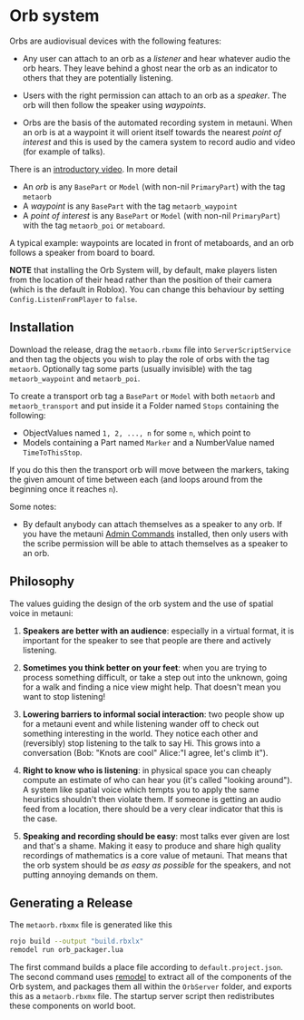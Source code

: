# Orb system

Orbs are audiovisual devices with the following features:

* Any user can attach to an orb as a *listener* and hear whatever audio the orb hears. They leave behind a ghost near the orb as an indicator to others that they are potentially listening.

* Users with the right permission can attach to an orb as a *speaker*. The orb will then follow the speaker using *waypoints*.

* Orbs are the basis of the automated recording system in metauni. When an orb is at a waypoint it will orient itself towards the nearest *point of interest* and this is used by the camera system to record audio and video (for example of talks).

There is an [introductory video](https://youtu.be/0vuNKcCv1sk). In more detail

* An *orb* is any `BasePart` or `Model` (with non-nil `PrimaryPart`) with the tag `metaorb`
* A *waypoint* is any `BasePart` with the tag `metaorb_waypoint`
* A *point of interest* is any `BasePart` or `Model` (with non-nil `PrimaryPart`) with the tag `metaorb_poi` or `metaboard`.

A typical example: waypoints are located in front of metaboards, and an orb follows a speaker from board to board.

**NOTE** that installing the Orb System will, by default, make players listen from the location of their head rather than the position of their camera (which is the default in Roblox). You can change this behaviour by setting `Config.ListenFromPlayer` to `false`.

## Installation

Download the release, drag the `metaorb.rbxmx` file into `ServerScriptService` and then tag the objects you wish to play the role of orbs with the tag `metaorb`. Optionally tag some parts (usually invisible) with the tag `metaorb_waypoint` and `metaorb_poi`.

To create a transport orb tag a `BasePart` or `Model` with both `metaorb` and `metaorb_transport` and put inside it a Folder named `Stops` containing the following:

* ObjectValues named `1, 2, ..., n` for some `n`, which point to
* Models containing a Part named `Marker` and a NumberValue named `TimeToThisStop`.

If you do this then the transport orb will move between the markers, taking the given amount of time between each (and loops around from the beginning once it reaches `n`).

Some notes:

* By default anybody can attach themselves as a speaker to any orb. If you have the metauni [Admin Commands](https://github.com/metauni/admin) installed, then only users with the scribe permission will be able to attach themselves as a speaker to an orb.

## Philosophy

The values guiding the design of the orb system and the use of spatial voice in metauni:

1. **Speakers are better with an audience**: especially in a virtual format, it is important for the speaker to see that people are there and actively listening.

2. **Sometimes you think better on your feet**: when you are trying to process something difficult, or take a step out into the unknown, going for a walk and finding a nice view might help. That doesn't mean you want to stop listening!

3. **Lowering barriers to informal social interaction**: two people show up for a metauni event and while listening wander off to check out something interesting in the world. They notice each other and (reversibly) stop listening to the talk to say Hi. This grows into a conversation (Bob: "Knots are cool" Alice:"I agree, let's climb it").

4. **Right to know who is listening**: in physical space you can cheaply compute an estimate of who can hear you (it's called "looking around"). A system like spatial voice which tempts you to apply the same heuristics shouldn't then violate them. If someone is getting an audio feed from a location, there should be a very clear indicator that this is the case.

5. **Speaking and recording should be easy**: most talks ever given are lost and that's a shame. Making it easy to produce and share high quality recordings of mathematics is a core value of metauni. That means that the orb system should be *as easy as possible* for the speakers, and not putting annoying demands on them.

## Generating a Release

The `metaorb.rbxmx` file is generated like this

```bash
rojo build --output "build.rbxlx"
remodel run orb_packager.lua
```

The first command builds a place file according to `default.project.json`.
The second command uses [remodel](https://github.com/rojo-rbx/remodel) to extract all of the components of the Orb system,
and packages them all within the `OrbServer` folder, and exports this
as a `metaorb.rbxmx` file. The startup server script then redistributes these
components on world boot.
